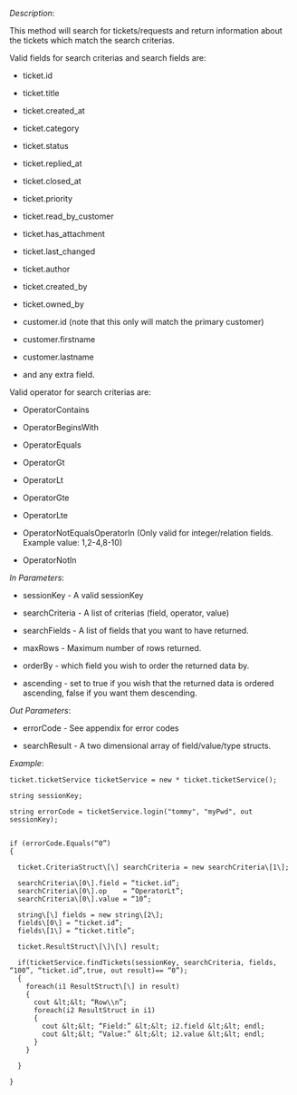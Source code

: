 <properties date="2016-06-24"
SortOrder="151"
/>

*Description*:

This method will search for tickets/requests and return information about the tickets which match the search criterias.

 

Valid fields for search criterias  and search fields are:

* ticket.id

* ticket.title

* ticket.created\_at

* ticket.category

* ticket.status

* ticket.replied\_at

* ticket.closed\_at

* ticket.priority

* ticket.read\_by\_customer

* ticket.has\_attachment

* ticket.last\_changed

* ticket.author

* ticket.created\_by

* ticket.owned\_by

* customer.id (note that this only will match the primary customer)

* customer.firstname

* customer.lastname

* and any extra field.

 

Valid operator for search criterias are:

* OperatorContains

* OperatorBeginsWith

* OperatorEquals

* OperatorGt

* OperatorLt

* OperatorGte

* OperatorLte

* OperatorNotEqualsOperatorIn (Only valid for integer/relation fields. Example value: 1,2-4,8-10)

* OperatorNotIn

 

 

*In Parameters*:

* sessionKey - A valid sessionKey

* searchCriteria        - A list of criterias (field, operator, value)

* searchFields          - A list of fields that you want to have returned.

* maxRows              - Maximum number of rows returned.

* orderBy                 - which field you wish to order the returned data by.

* ascending              - set to true if you wish that the returned data is ordered ascending, false if you want them descending.

 

*Out Parameters*:

* errorCode  - See appendix for error codes

* searchResult          - A two dimensional array of field/value/type structs.

 

*Example*:
```
ticket.ticketService ticketService = new * ticket.ticketService();

string sessionKey;

string errorCode = ticketService.login("tommy", "myPwd", out sessionKey);

 
if (errorCode.Equals(“0”)
{

  ticket.CriteriaStruct\[\] searchCriteria = new searchCriteria\[1\];

  searchCriteria\[0\].field = “ticket.id”;
  searchCriteria\[0\].op    = “OperatorLt”;
  searchCriteria\[0\].value = “10”;

  string\[\] fields = new string\[2\];
  fields\[0\] = “ticket.id”;
  fields\[1\] = “ticket.title”;

  ticket.ResultStruct\[\]\[\] result;

  if(ticketService.findTickets(sessionKey, searchCriteria, fields, “100”, “ticket.id”,true, out result)== “0”);
  {
    foreach(i1 ResultStruct\[\] in result)
    {
      cout &lt;&lt; “Row\\n”;
      foreach(i2 ResultStruct in i1)
      {
        cout &lt;&lt; “Field:” &lt;&lt; i2.field &lt;&lt; endl;
        cout &lt;&lt; “Value:” &lt;&lt; i2.value &lt;&lt; endl;
      }
    }

  }

}
```

 
